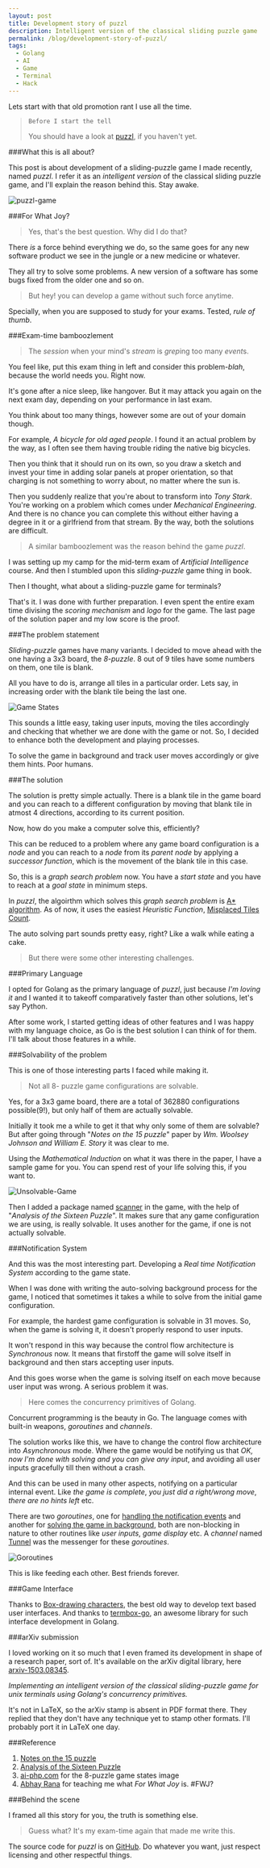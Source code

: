 ```yaml
---
layout: post
title: Development story of puzzl
description: Intelligent version of the classical sliding puzzle game
permalink: /blog/development-story-of-puzzl/
tags:
  - Golang
  - AI
  - Game
  - Terminal
  - Hack
---
```


Lets start with that old promotion rant I use all the time.

> `Before I start the tell`
>
> You should have a look at [puzzl](https://github.com/pravj/puzzl), if you haven't yet.

###What this is all about?

This post is about development of a sliding-puzzle game I made recently, named *puzzl*. I refer it as an *intelligent version* of the classical sliding puzzle game, and I'll explain the reason behind this. Stay awake.

![puzzl-game]({{site.url}}/assets/development-story-of-puzzl/puzzl.gif "Puzzl Game")

###For What Joy?

> Yes, that's the best question. Why did I do that?

There *is* a force behind everything we do, so the same goes for any new software product we see in the jungle or a new medicine or whatever.

They all try to solve some problems. A new version of a software has some bugs fixed from the older one and so on.

> But hey! you can develop a game without such force anytime.

Specially, when you are supposed to study for your exams. Tested, *rule of thumb*.

###Exam-time bamboozlement

> The *session* when your mind's *stream* is *grep*ing too many *event*s.

You feel like, put this exam thing in left and consider this problem-*blah*, because the world needs you. Right now.

It's gone after a nice sleep, like hangover. But it may attack you again on the next exam day, depending on your performance in last exam.

You think about too many things, however some are out of your domain though.

For example, *A bicycle for old aged people*. I found it an actual problem by the way, as I often see them having trouble riding the native big bicycles.

Then you think that it should run on its own, so you draw a sketch and invest your time in adding solar panels at proper orientation, so that charging is not something to worry about, no matter where the sun is.

Then you suddenly realize that you're about to transform into *Tony Stark*. You're working on a problem which comes under *Mechanical Engineering*. And there is no chance you can complete this without either having a degree in it or a girlfriend from that stream. By the way, both the solutions are difficult.

> A similar bamboozlement was the reason behind the game *puzzl*.

I was setting up my camp for the mid-term exam of *Artificial Intelligence* course. And then I stumbled upon this *sliding-puzzle* game thing in book.

Then I thought, what about a sliding-puzzle game for terminals?

That's it. I was done with further preparation. I even spent the entire exam time divising the *scoring mechanism* and *logo* for the game. The last page of the solution paper and my low score is the proof.

###The problem statement

*Sliding-puzzle* games have many variants. I decided to move ahead with the one having a 3x3 board, the *8-puzzle*. 8 out of 9 tiles have some numbers on them, one tile is blank.

All you have to do is, arrange all tiles in a particular order. Lets say, in increasing order with the blank tile being the last one.

![Game States]({{site.url}}/assets/development-story-of-puzzl/states.jpg "8-puzzle game states")

This sounds a little easy, taking user inputs, moving the tiles accordingly and checking that whether we are done with the game or not. So, I decided to enhance both the development and playing processes.

To solve the game in background and track user moves accordingly or give them hints. Poor humans.

###The solution

The solution is pretty simple actually. There is a blank tile in the game board and you can reach to a different configuration by moving that blank tile in atmost 4 directions, according to its current position.

Now, how do you make a computer solve this, efficiently?

This can be reduced to a problem where any game board configuration is a *node* and you can reach to a *node* from its *parent node* by applying a *successor function*, which is the movement of the blank tile in this case.

So, this is a *graph search problem* now. You have a *start state* and you have to reach at a *goal state* in minimum steps.

In *puzzl*, the algoirthm which solves this *graph search problem* is [A* algorithm](http://en.wikipedia.org/wiki/A*_search_algorithm). As of now, it uses the easiest *Heuristic Function*, [Misplaced Tiles Count](http://en.wikipedia.org/wiki/Heuristic_function).

The auto solving part sounds pretty easy, right? Like a walk while eating a cake.

> But there were some other interesting challenges.

###Primary Language

I opted for Golang as the primary language of *puzzl*, just because *I'm loving it* and I wanted it to takeoff comparatively faster than other solutions, let's say Python.

After some work, I started getting ideas of other features and I was happy with my language choice, as Go is the best solution I can think of for them. I'll talk about those features in a while.

###Solvability of the problem

This is one of those interesting parts I faced while making it.

> Not all 8- puzzle game configurations are solvable.

Yes, for a 3x3 game board, there are a total of 362880 configurations possible(9!), but only half of them are actually solvable.

Initially it took me a while to get it that why only some of them are solvable? But after going through "*Notes on the 15 puzzle*" paper by *Wm. Woolsey Johnson and William E. Story* it was clear to me.

Using the *Mathematical Induction* on what it was there in the paper, I have a sample game for you. You can spend rest of your life solving this, if you want to.

![Unsolvable-Game]({{site.url}}/assets/development-story-of-puzzl/unsolvable-game.jpg "Unsolvable sliding-puzzle")

Then I added a package named [scanner](https://github.com/pravj/puzzl/blob/master/scanner/scanner.go) in the game, with the help of "*Analysis of the Sixteen Puzzle*". It makes sure that any game configuration we are using, is really solvable. It uses another for the game, if one is not actually solvable.

###Notification System

And this was the most interesting part. Developing a *Real time Notification System* according to the game state.

When I was done with writing the auto-solving background process for the game, I noticed that sometimes it takes a while to solve from the initial game configuration.

For example, the hardest game configuration is solvable in 31 moves. So, when the game is solving it, it doesn't properly respond to user inputs.

It won't respond in this way because the control flow architecture is *Synchronous* now. It means that firstoff the game will solve itself in background and then stars accepting user inputs.

And this goes worse when the game is solving itself on each move because user input was wrong. A serious problem it was.

> Here comes the concurrency primitives of Golang.

Concurrent programming is the beauty in Go. The language comes with built-in weapons, *goroutines* and *channels*.

The solution works like this, we have to change the control flow architecture into *Asynchronous* mode. Where the game would be notifying us that *OK, now I'm done with solving and you can give any input*, and avoiding all user inputs gracefully till then without a crash.

And this can be used in many other aspects, notifying on a particular internal event. Like *the game is complete*, *you just did a right/wrong move*, *there are no hints left* etc.

There are two *goroutines*, one for [handling the notification events](https://github.com/pravj/puzzl/blob/master/surface/surface.go#L406-L417) and another for [solving the game in background](https://github.com/pravj/puzzl/blob/master/surface/surface.go#L406-L417), both are non-blocking in nature to other routines like *user inputs*, *game display* etc. A *channel* named [Tunnel](https://github.com/pravj/puzzl/blob/master/notification/notification.go#L19) was the messenger for these *goroutines*.

![Goroutines]({{site.url}}/assets/development-story-of-puzzl/architecture.jpg "Asynchronous Goroutines Architecture")

This is like feeding each other. Best friends forever.

###Game Interface

Thanks to [Box-drawing characters](http://en.wikipedia.org/wiki/Box-drawing_character), the best old way to develop text based user interfaces. And thanks to [termbox-go](https://github.com/nsf/termbox-go), an awesome library for such interface development in Golang.

###arXiv submission

I loved working on it so much that I even framed its development in shape of a research paper, sort of. It's available on the arXiv digital library, here [arxiv-1503.08345](http://arxiv.org/abs/1503.08345).

*Implementing an intelligent version of the classical sliding-puzzle game for unix terminals using Golang's concurrency primitives.*

It's not in LaTeX, so the arXiv stamp is absent in PDF format there. They replied that they don't have any technique yet to stamp other formats. I'll probably port it in LaTeX one day.

###Reference

1. [Notes on the 15 puzzle](http://www.jstor.org/stable/pdf/2369492.pdf?acceptTC=true)
2. [Analysis of the Sixteen Puzzle](http://kevingong.com/Math/SixteenPuzzle.html)
3. [ai-php.com](http://ai-php.com/wp-content/uploads/2013/12/AI8pzzle.jpg) for the 8-puzzle game states image
4. [Abhay Rana](https://captnemo.in/) for teaching me what *For What Joy* is. #FWJ?

###Behind the scene

I framed all this story for you, the truth is something else.

> Guess what? It's my exam-time again that made me write this.

The source code for *puzzl* is on [GitHub](https://github.com/pravj/puzzl). Do whatever you want, just respect licensing and other respectful things.
